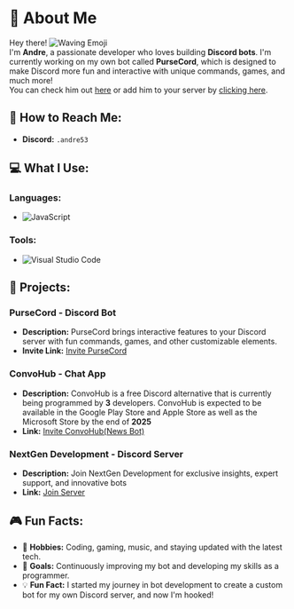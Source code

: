 # 👋 About Me

Hey there! ![Waving Emoji](https://cdn.discordapp.com/emojis/753595404192579654.gif?size=20)  
I'm **Andre**, a passionate developer who loves building **Discord bots**. I'm currently working on my own bot called **PurseCord**, which is designed to make Discord more fun and interactive with unique commands, games, and much more!  
You can check him out [here](https://discord.gg/AvCXfFfw2N) or add him to your server by [clicking here](https://discord.com/oauth2/authorize?client_id=1274470515158945792&permissions=8&integration_type=0&scope=bot+applications.commands).

## 💬 How to Reach Me:
- **Discord:** `.andre53` 

## 💻 What I Use:

### Languages:
- ![JavaScript](https://img.shields.io/badge/JavaScript-323330?style=for-the-badge&logo=javascript&logoColor=F7DF1E)

### Tools:
- ![Visual Studio Code](https://img.shields.io/badge/Visual_Studio_Code-0078D4?style=for-the-badge&logo=visual%20studio%20code&logoColor=white)

## 🚀 Projects:

### PurseCord - Discord Bot
- **Description:** PurseCord brings interactive features to your Discord server with fun commands, games, and other customizable elements.  
- **Invite Link:** [Invite PurseCord](https://discord.com/oauth2/authorize?client_id=1274470515158945792&permissions=8&integration_type=0&scope=bot+applications.commands)

### ConvoHub - Chat App
- **Description:** ConvoHub is a free Discord alternative that is currently being programmed by **3** developers. ConvoHub is expected to be available in the Google Play Store and Apple Store as well as the Microsoft Store by the end of **2025**
- **Link:** [Invite ConvoHub(News Bot)](https://discord.com/oauth2/authorize?client_id=1255942361599709345)

### NextGen Development - Discord Server
- **Description:** Join NextGen Development for exclusive insights, expert support, and innovative bots
- **Link:** [Join Server](https://discord.gg/AvCXfFfw2N) 

## 🎮 Fun Facts:

- 🔧 **Hobbies:** Coding, gaming, music, and staying updated with the latest tech.
- 🎯 **Goals:** Continuously improving my bot and developing my skills as a programmer.
- 💡 **Fun Fact:** I started my journey in bot development to create a custom bot for my own Discord server, and now I'm hooked!
